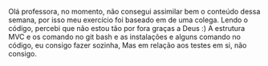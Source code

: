 Olá professora, no momento, não consegui assimilar bem o conteúdo dessa semana, por isso meu exercício foi baseado em de uma colega. Lendo o código, percebi que não estou tão por fora graças a Deus :)
A estrutura MVC e os comando no git bash e as instalações e alguns comando no código, eu consigo fazer sozinha, Mas em relação aos testes em si, não consigo.